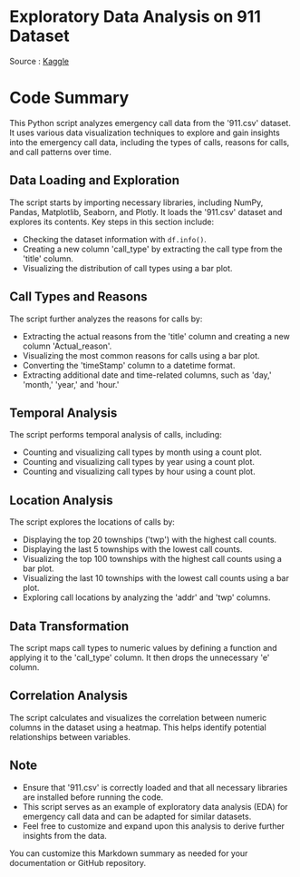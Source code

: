 # Exploratory Data Analysis on 911 Dataset
Source : [Kaggle](https://www.kaggle.com/datasets/mchirico/montcoalert?select=911.csv)

# Code Summary

This Python script analyzes emergency call data from the '911.csv' dataset. It uses various data visualization techniques to explore and gain insights into the emergency call data, including the types of calls, reasons for calls, and call patterns over time.

## Data Loading and Exploration

The script starts by importing necessary libraries, including NumPy, Pandas, Matplotlib, Seaborn, and Plotly. It loads the '911.csv' dataset and explores its contents. Key steps in this section include:
- Checking the dataset information with `df.info()`.
- Creating a new column 'call_type' by extracting the call type from the 'title' column.
- Visualizing the distribution of call types using a bar plot.

## Call Types and Reasons

The script further analyzes the reasons for calls by:
- Extracting the actual reasons from the 'title' column and creating a new column 'Actual_reason'.
- Visualizing the most common reasons for calls using a bar plot.
- Converting the 'timeStamp' column to a datetime format.
- Extracting additional date and time-related columns, such as 'day,' 'month,' 'year,' and 'hour.'

## Temporal Analysis

The script performs temporal analysis of calls, including:
- Counting and visualizing call types by month using a count plot.
- Counting and visualizing call types by year using a count plot.
- Counting and visualizing call types by hour using a count plot.

## Location Analysis

The script explores the locations of calls by:
- Displaying the top 20 townships ('twp') with the highest call counts.
- Displaying the last 5 townships with the lowest call counts.
- Visualizing the top 100 townships with the highest call counts using a bar plot.
- Visualizing the last 10 townships with the lowest call counts using a bar plot.
- Exploring call locations by analyzing the 'addr' and 'twp' columns.

## Data Transformation

The script maps call types to numeric values by defining a function and applying it to the 'call_type' column. It then drops the unnecessary 'e' column.

## Correlation Analysis

The script calculates and visualizes the correlation between numeric columns in the dataset using a heatmap. This helps identify potential relationships between variables.

## Note

- Ensure that '911.csv' is correctly loaded and that all necessary libraries are installed before running the code.
- This script serves as an example of exploratory data analysis (EDA) for emergency call data and can be adapted for similar datasets.
- Feel free to customize and expand upon this analysis to derive further insights from the data.

You can customize this Markdown summary as needed for your documentation or GitHub repository.
